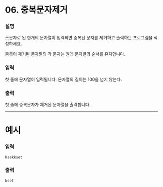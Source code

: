 # 06. 중복문자제거
### 설명

소문자로 된 한개의 문자열이 입력되면 중복된 문자를 제거하고 출력하는 프로그램을 작성하세요.

중복이 제거된 문자열의 각 문자는 원래 문자열의 순서를 유지합니다.


### 입력

첫 줄에 문자열이 입력됩니다. 문자열의 길이는 100을 넘지 않는다.


### 출력

첫 줄에 중복문자가 제거된 문자열을 출력합니다.

---
# 예시
### 입력
```
ksekkset
```
### 출력
```
kset
```